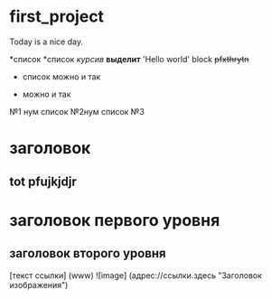 # first_project
Today is a nice day.



*список
*список
*курсив*
**выделит**
    'Hello world'
    block
     ~~pfxthrytn~~
    
 - список можно и так
 
+ можно и так

№1 нум список
№2нум список
№3
# заголовок
## tot pfujkjdjr
заголовок первого уровня
===============
заголовок второго уровня
------------------

[текст ссылки] (www)
![image] (адрес://ссылки.здесь "Заголовок изображения")

